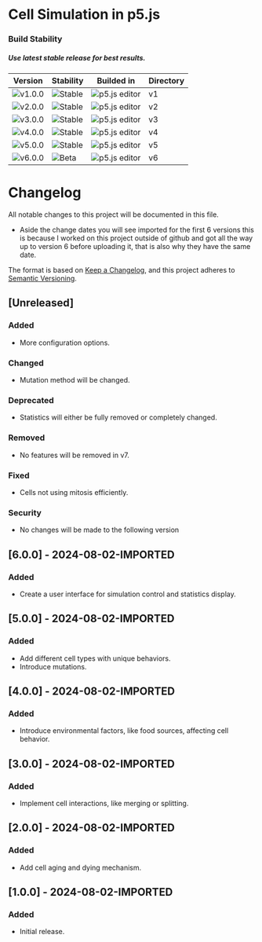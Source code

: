# Cell Simulation in p5.js

### Build Stability

##### Use latest stable release for best results.

| Version | Stability | Builded in | Directory |
|---------|-----------|---------|-----------|
| ![v1.0.0](https://img.shields.io/badge/version-1.0.0-blue) | ![Stable](https://img.shields.io/badge/stability-stable-brightgreen) | ![p5.js editor](https://img.shields.io/badge/p5.js-editor-pink) | v1 |
| ![v2.0.0](https://img.shields.io/badge/version-2.0.0-blue) | ![Stable](https://img.shields.io/badge/stability-stable-brightgreen) | ![p5.js editor](https://img.shields.io/badge/p5.js-editor-pink) | v2 |
| ![v3.0.0](https://img.shields.io/badge/version-3.0.0-blue) | ![Stable](https://img.shields.io/badge/stability-stable-brightgreen) | ![p5.js editor](https://img.shields.io/badge/p5.js-editor-pink) | v3 |
| ![v4.0.0](https://img.shields.io/badge/version-4.0.0-blue) | ![Stable](https://img.shields.io/badge/stability-stable-brightgreen) | ![p5.js editor](https://img.shields.io/badge/p5.js-editor-pink) | v4 |
| ![v5.0.0](https://img.shields.io/badge/version-5.0.0-blue) | ![Stable](https://img.shields.io/badge/stability-stable-brightgreen) | ![p5.js editor](https://img.shields.io/badge/p5.js-editor-pink) | v5 |
| ![v6.0.0](https://img.shields.io/badge/version-6.0.0-blue) | ![Beta](https://img.shields.io/badge/stability-beta-blue) | ![p5.js editor](https://img.shields.io/badge/p5.js-editor-pink) | v6 |

# Changelog

All notable changes to this project will be documented in this file.

- Aside the change dates you will see imported for the first 6 versions this is because I worked on this project outside of github and got all the way up to version 6 before uploading it, that is also why they have the same date.

The format is based on [Keep a Changelog](https://keepachangelog.com/en/1.0.0/), and this project adheres to [Semantic Versioning](https://semver.org/spec/v2.0.0.html).

## [Unreleased]

### Added
- More configuration options.

### Changed
- Mutation method will be changed.

### Deprecated
- Statistics will either be fully removed or completely changed.

### Removed
- No features will be removed in v7.

### Fixed
- Cells not using mitosis efficiently.

### Security
- No changes will be made to the following version

## [6.0.0] - 2024-08-02-IMPORTED
### Added
- Create a user interface for simulation control and statistics display.

## [5.0.0] - 2024-08-02-IMPORTED
### Added
- Add different cell types with unique behaviors.
- Introduce mutations.

## [4.0.0] - 2024-08-02-IMPORTED
### Added
- Introduce environmental factors, like food sources, affecting cell behavior.

## [3.0.0] - 2024-08-02-IMPORTED
### Added
- Implement cell interactions, like merging or splitting.

## [2.0.0] - 2024-08-02-IMPORTED
### Added
- Add cell aging and dying mechanism.

## [1.0.0] - 2024-08-02-IMPORTED
### Added
- Initial release.
